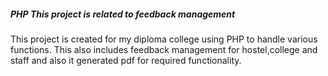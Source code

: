 <h5>PHP This project is related to feedback management</h5>
This project is created for my diploma college using PHP to handle various functions.
This also includes feedback management for hostel,college and staff and also it generated pdf for required functionality.
